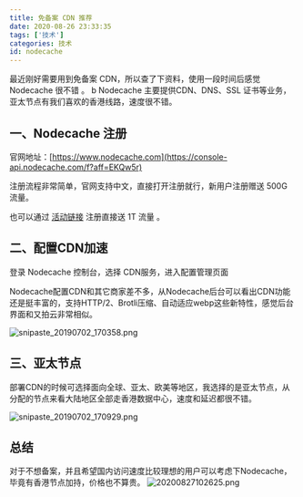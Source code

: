 ```yaml
---
title: 免备案 CDN 推荐
date: 2020-08-26 23:33:35
tags: ['技术']
categories: 技术
id: nodecache
---
```


最近刚好需要用到免备案 CDN，所以查了下资料，使用一段时间后感觉 Nodecache 很不错 。
b
Nodecache 主要提供CDN、DNS、SSL 证书等业务，亚太节点有我们喜欢的香港线路，速度很不错。

## 一、Nodecache 注册

官网地址：[https://www.nodecache.com](https://console-api.nodecache.com/f?aff=EKQw5r)

注册流程非常简单，官网支持中文，直接打开注册就行，新用户注册赠送 500G 流量。

也可以通过 [活动链接](https://console-api.nodecache.com/f?aff=EKQw5r) 注册直接送 1T 流量 。

<!-- more -->

## 二、配置CDN加速

登录 Nodecache 控制台，选择 CDN服务，进入配置管理页面

Nodecache配置CDN和其它商家差不多，从Nodecache后台可以看出CDN功能还是挺丰富的，支持HTTP/2、Brotli压缩、自动适应webp这些新特性，感觉后台界面和又拍云非常相似。

![snipaste_20190702_170358.png](https://cdn.jsdelivr.net/gh/asmrfun/cdn2/picgo/QIX3LKfa9VMirqF.webp.jpg)

## 三、亚太节点

部署CDN的时候可选择面向全球、亚太、欧美等地区，我选择的是亚太节点，从分配的节点来看大陆地区全部走香港数据中心，速度和延迟都很不错。

![snipaste_20190702_170929.png](https://cdn.jsdelivr.net/gh/asmrfun/cdn2/picgo/5kbrEfmLTKGq1oi.webp.jpg)

## 总结

对于不想备案，并且希望国内访问速度比较理想的用户可以考虑下Nodecache，毕竟有香港节点加持，价格也不算贵。
![20200827102625.png](https://cdn.jsdelivr.net/gh/asmrfun/cdn2/picgo/1rEqHAtBZGYITXQ.webp.jpg)